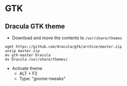 # GTK

## Dracula GTK theme

* Download and move the contents to `/usr/share/themes`

```text
wget https://github.com/dracula/gtk/archive/master.zip
unzip master.zip
mv gtk-master Dracula
mv Dracula /usr/share/themes/
```

* Activate theme
  * ALT + F2
  * Type: "gnome-tweaks"

